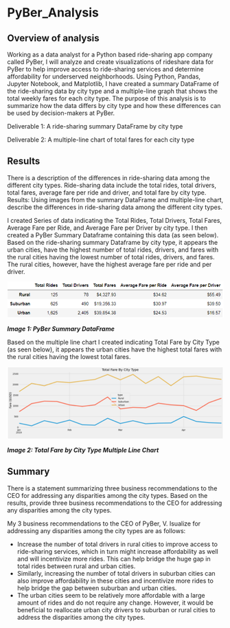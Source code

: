 # PyBer_Analysis

## Overview of analysis

Working as a data analyst for a Python based ride-sharing app company called PyBer, I will analyze and create visualizations of rideshare data for PyBer to help improve access to ride-sharing services and determine affordability for underserved neighborhoods. Using Python, Pandas, Jupyter Notebook, and Matplotlib, I have created a summary DataFrame of the ride-sharing data by city type and a multiple-line graph that shows the total weekly fares for each city type. The purpose of this analysis is to summarize how the data differs by city type and how these differences can be used by decision-makers at PyBer.

Deliverable 1: A ride-sharing summary DataFrame by city type

Deliverable 2: A multiple-line chart of total fares for each city type

## Results
There is a description of the differences in ride-sharing data among the different city types. Ride-sharing data include the total rides, total drivers, total fares, average fare per ride and driver, and total fare by city type.
Results: Using images from the summary DataFrame and multiple-line chart, describe the differences in ride-sharing data among the different city types.

I created Series of data indicating the Total Rides, Total Drivers, Total Fares, Average Fare per Ride, and Average Fare per Driver by city type. I then created a PyBer Summary Dataframe containing this data (as seen below). 
Based on the ride-sharing summary Dataframe by city type, it appears the urban cities, have the highest number of total rides, drivers, and fares with the rural cities having the lowest number of total rides, drivers, and fares. The rural cities, however, have the highest average fare per ride and per driver.

![deliverable1](https://github.com/Soniaprogram/PyBer_Analysis/blob/main/images/Deliverable1.PNG)

***Image 1: PyBer Summary DataFrame***

Based on the multiple line chart I created indicating Total Fare by City Type (as seen below), it appears the urban cities have the highest total fares with the rural cities having the lowest total fares. 

![deliverable2](https://github.com/Soniaprogram/PyBer_Analysis/blob/main/images/Deliverable2.PNG)

***Image 2: Total Fare by City Type Multiple Line Chart***

## Summary
There is a statement summarizing three business recommendations to the CEO for addressing any disparities among the city types.
Based on the results, provide three business recommendations to the CEO for addressing any disparities among the city types.

My 3 business recommendations to the CEO of PyBer, V. Isualize for addressing any disparities among the city types are as follows:
- Increase the number of total drivers in rural cities to improve access to ride-sharing services, which in turn might increase affordability as well and will incentivize more rides. This can help bridge the huge gap in total rides between rural and urban cities. 
- Similarly, increasing the number of total drivers in suburban cities can also improve affordability in these cities and incentivize more rides to help bridge the gap between suburban and urban cities.
- The urban cities seem to be relatively more affordable with a large amount of rides and do not require any change. However, it would be beneficial to reallocate urban city drivers to suburban or rural cities to address the disparities among the city types. 
